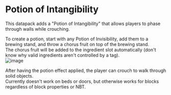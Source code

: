 # Potion of Intangibility
This datapack adds a "Potion of Intangibility" that allows players to phase through walls while crouching.

To create a potion, start with any Potion of Invisibility, add them to a brewing stand, and throw a chorus fruit on top of the brewing stand.  
The chorus fruit will be added to the ingredient slot automatically (don't know why valid ingredients aren't controlled by a tag).  
![image](https://user-images.githubusercontent.com/53627062/225137311-503e369d-f21a-4d36-8931-df3e6d2df360.png)  

After having the potion effect applied, the player can crouch to walk through solid objects.  
Currently doesn't work on beds or doors, but otherwise works for blocks regardless of block properties or NBT.  

